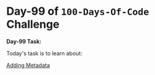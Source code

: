  # Day-99 of `100-Days-Of-Code` Challenge

 **Day-99 Task:**

 Today's task is to learn about:

 [Adding Metadata](https://nextjs.org/learn/dashboard-app/adding-metadata)
